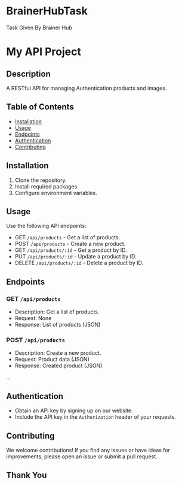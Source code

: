 # BrainerHubTask
Task Given By Brainer Hub

# My API Project

## Description
A RESTful API for managing Authentication products and images.

## Table of Contents
- [Installation](#installation)
- [Usage](#usage)
- [Endpoints](#endpoints)
- [Authentication](#authentication)
- [Contributing](#contributing)


## Installation
1. Clone the repository.
2. Install required packages 
3. Configure environment variables.

## Usage

 Use the following API endpoints:
   - GET `/api/products` - Get a list of products.
   - POST `/api/products` - Create a new product.
   - GET `/api/products/:id` - Get a product by ID.
   - PUT `/api/products/:id` - Update a product by ID.
   - DELETE `/api/products/:id` - Delete a product by ID.

## Endpoints
### GET `/api/products`
- Description: Get a list of products.
- Request: None
- Response: List of products (JSON)

### POST `/api/products`
- Description: Create a new product.
- Request: Product data (JSON)
- Response: Created product (JSON)

...

## Authentication
- Obtain an API key by signing up on our website.
- Include the API key in the `Authorization` header of your requests.

## Contributing
We welcome contributions! If you find any issues or have ideas for improvements, please open an issue or submit a pull request.

## Thank You ##

